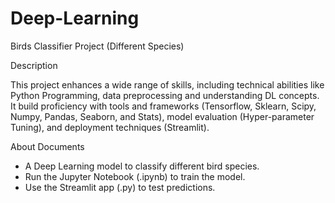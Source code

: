 # Deep-Learning
Birds Classifier Project (Different Species)

Description

This project enhances a wide range of skills, including technical abilities like Python Programming, data preprocessing and understanding DL concepts. It build proficiency with tools and frameworks (Tensorflow, Sklearn, Scipy, Numpy, Pandas, Seaborn, and Stats), model evaluation (Hyper-parameter Tuning), and deployment techniques (Streamlit).


About Documents

- A Deep Learning model to classify different bird species.
- Run the Jupyter Notebook (.ipynb) to train the model.
- Use the Streamlit app (.py) to test predictions.

